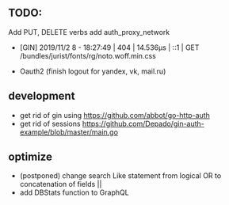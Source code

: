## TODO:


Add PUT, DELETE verbs
add auth_proxy_network



- [GIN] 2019/11/2   8 - 18:27:49 | 404 |      14.536µs |             ::1 | GET      /bundles/jurist/fonts/rg/noto.woff.min.css




- Oauth2 (finish logout for yandex, vk, mail.ru)




## development
- get rid of gin using <https://github.com/abbot/go-http-auth>
- get rid of sessions
    https://github.com/Depado/gin-auth-example/blob/master/main.go


## optimize
- (postponed) change search Like statement from logical OR to concatenation of fields ||
- add DBStats function to GraphQL


